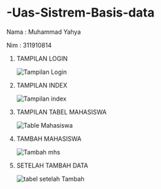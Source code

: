 # -Uas-Sistrem-Basis-data

Nama  : Muhammad Yahya

Nim    : 311910814

1. TAMPILAN LOGIN 

    ![Tampilan Login](https://user-images.githubusercontent.com/81598272/126885128-524efb76-9300-4bb1-a0a4-28d794317101.png)

2. TAMPILAN INDEX

    ![Tampilan index](https://user-images.githubusercontent.com/81598272/126885132-47d9c86b-704a-4363-bfc1-8c0f9f69b6f2.png)
    
3.  TAMPILAN TABEL MAHASISWA

    ![Table Mahasiswa](https://user-images.githubusercontent.com/81598272/126885164-a7ebcf86-8599-452b-b934-04fca3013b82.png)
    
4.  TAMBAH MAHASISWA

    ![Tambah mhs](https://user-images.githubusercontent.com/81598272/126885166-9b03d3f5-c4e0-45fe-a6d1-d9e63bd8c6cb.png)
    
5.  SETELAH TAMBAH DATA 

    ![tabel setelah Tambah](https://user-images.githubusercontent.com/81598272/126885174-119d0e88-2f23-45a0-9868-d0d40a98b5a7.png)
